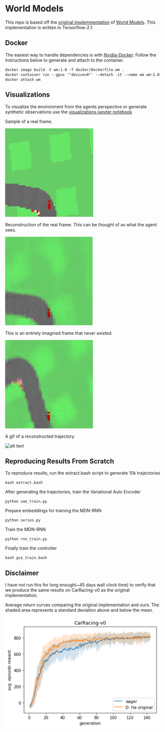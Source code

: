 # World Models
This repo is based off the [original implemmentation](https://github.com/hardmaru/WorldModelsExperiments) of [World Models](https://arxiv.org/abs/1803.10122). This implementation is written in Tensorflow-2.1. 

## Docker
The easiest way to handle dependencies is with [Nvidia-Docker](https://github.com/NVIDIA/nvidia-docker). Follow the instructions below to generate and attach to the container.
```
docker image build -t wm:1.0 -f docker/Dockerfile.wm .
docker container run --gpus '"device=0"' --detach -it --name wm wm:1.0
docker attach wm
```

## Visualizations
To visualize the environment from the agents perspective or generate synthetic observations use the [visualizations jupyter notebook](WorldModels/visualizations.ipynb) 

Sample of a real frame.

![alt text](imgs/true_frame.png "Real Frame")

Reconstruction of the real frame. This can be thought of as what the agent sees.

![alt text](imgs/reconstructed_frame.png "Reconstructed Frame")

This is an entirely imagined frame that never existed.

![alt text](imgs/imagined.png "Imagined Frame")

A gif of a reconstructed trajectory. 

![alt text](imgs/traj.gif "reconstructed trajectory")

## Reproducing Results From Scratch
To reproduce results, run the extract.bash script to generate 10k trajectories
```
bash extract.bash
```
After generating the trajectories, train the Variational Auto Encoder
```
python vae_train.py
```
Prepare embeddings for training the MDN-RNN
```
python series.py
```
Train the MDN-RNN
```
python rnn_train.py
```
Finally train the controller
```
bash gce_train.bash
```

## Disclaimer
I have not run this for long enough(~45 days wall clock time) to verify that we produce the same results on CarRacing-v0 as the original implementation.

Average return curves comparing the original implementation and ours. The shaded area represents a standard deviation above and below the mean. 

![alt text](imgs/og_eager_comparison.png "comparison")
